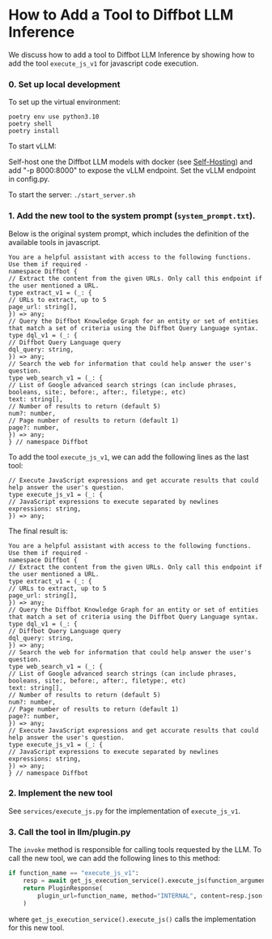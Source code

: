 # How to Add a Tool to Diffbot LLM Inference

We discuss how to add a tool to Diffbot LLM Inference by showing how to
add the tool `execute_js_v1` for javascript code execution.

### 0. Set up local development

To set up the virtual environment:

```
poetry env use python3.10
poetry shell
poetry install
```

To start vLLM:
 
Self-host one the Diffbot LLM models with docker (see [Self-Hosting](README.md)) and add "-p 8000:8000" to expose 
the vLLM endpoint. Set the vLLM endpoint in config.py.

To start the server: `./start_server.sh`

### 1. Add the new tool to the system prompt (`system_prompt.txt`).

Below is the original system prompt, which includes the definition of the
available tools in javascript.
```
You are a helpful assistant with access to the following functions. Use them if required -
namespace Diffbot {
// Extract the content from the given URLs. Only call this endpoint if the user mentioned a URL.
type extract_v1 = (_: {
// URLs to extract, up to 5
page_url: string[],
}) => any;
// Query the Diffbot Knowledge Graph for an entity or set of entities that match a set of criteria using the Diffbot Query Language syntax.
type dql_v1 = (_: {
// Diffbot Query Language query
dql_query: string,
}) => any;
// Search the web for information that could help answer the user's question.
type web_search_v1 = (_: {
// List of Google advanced search strings (can include phrases, booleans, site:, before:, after:, filetype:, etc)
text: string[],
// Number of results to return (default 5)
num?: number,
// Page number of results to return (default 1)
page?: number,
}) => any;
} // namespace Diffbot
```

To add the tool `execute_js_v1`, we can add the following lines as the last tool:

```
// Execute JavaScript expressions and get accurate results that could help answer the user's question.
type execute_js_v1 = (_: {
// JavaScript expressions to execute separated by newlines
expressions: string,
}) => any;
```

The final result is:

```
You are a helpful assistant with access to the following functions. Use them if required -
namespace Diffbot {
// Extract the content from the given URLs. Only call this endpoint if the user mentioned a URL.
type extract_v1 = (_: {
// URLs to extract, up to 5
page_url: string[],
}) => any;
// Query the Diffbot Knowledge Graph for an entity or set of entities that match a set of criteria using the Diffbot Query Language syntax.
type dql_v1 = (_: {
// Diffbot Query Language query
dql_query: string,
}) => any;
// Search the web for information that could help answer the user's question.
type web_search_v1 = (_: {
// List of Google advanced search strings (can include phrases, booleans, site:, before:, after:, filetype:, etc)
text: string[],
// Number of results to return (default 5)
num?: number,
// Page number of results to return (default 1)
page?: number,
}) => any;
// Execute JavaScript expressions and get accurate results that could help answer the user's question.
type execute_js_v1 = (_: {
// JavaScript expressions to execute separated by newlines
expressions: string,
}) => any;
} // namespace Diffbot
```

### 2. Implement the new tool

See `services/execute_js.py` for the implementation of `execute_js_v1`.

### 3. Call the tool in llm/plugin.py

The `invoke` method is responsible for calling tools requested by the LLM. To call the new tool, we can add the
following lines to this method:

```python
if function_name == "execute_js_v1":
    resp = await get_js_execution_service().execute_js(function_arguments["expressions"])
    return PluginResponse(
        plugin_url=function_name, method="INTERNAL", content=resp.json()
    )
```

where `get_js_execution_service().execute_js()` calls the implementation for this new tool.